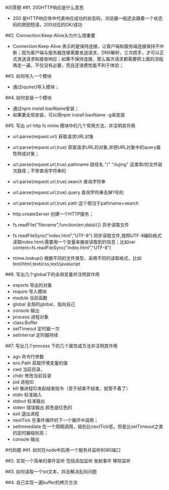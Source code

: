 #问答题
##1. 200HTTP响应是什么意思
- 200 是HTTP响应体中代表响应成功的状态码，浏览器一般还会跟着一个状态码的原因短语，200对应的OK/成功

##2. Connection:Keep-Alive头为什么很重要
- Connection:Keep-Alive 表示的是保持连接，让客户端和服务端连接保持不中断；因为客户端与服务器连接需要发送请求，DNS解析，三次捂手，才可以正式发送请求和接收响应；如果不保持连接，那么每次请求都需要把上面的流程再走一遍，不仅没有必要，而且还浪费性能不利于体验；

##3. 如何导入一个模块
- 通过rquire()导入模块；

##4. 如何安装一个模块
- 通过npm install baoName安装；
- 如果要全局安装，可以用npm install baoName -g来安装

##5. 写出 url http fs mime 模块中的几个常用方法，并注明其作用
- url.parse(request.url) 获取请求URL对象
- url.parse(request.url,true) 获取请求URL的对象,并把URL对象中的query属性转成对象；
- url.parse(request.url,true).pathname 路径名 "/" "/lujing" 这类带/的文件层次路径；不带查询字符串的
- url.parse(request.url,true).search 查询字符串
- url.parse(request.url,true).query 查询字符串去掉?号的
- url.parse(request.url,true).path  这个相当于pathname+search

- http.createServer 创建一个HTTP服务；

- fs.readFile("filename",function(err,data){}) 异步读取文件
- fs.readFileSync("index.html","UTF-8") 同步读取文件,按照UTF-8编码格式读取index.html;需要用一个变量来接收读取到的信息；比如var content=fs.readFileSync("index.html","UTF-8")

- mime.lookup() 根据不同的文件类型，采用不同的读取格式，比如text/html,text/css,text/javasxript

##6. 写出几个global下的全局变量并注明其作用

- exports 导出的对象
- require 导入模块
- module 当前函数
- global 全局的global，指向自己
- console 输出
- process 进程对象
- class:Buffer
- setTimeout 定时器一次
- setInterval 定时器持续


##7. 写出几个process 下的几个属性或方法并注明其作用
- agv 命令行参数
- env.Path 获取环境变量的值
- cwd 当前目录，
- chdir 修改当前目录
- pid 进程ID
- kill 像进程ID发起结束指令（至于结束不结束，就管不着了）
- stdin 标准输入
- stdout 标准输出
- stderr 错误输出 颜色是红色的
- exit 退出进程
- nextTick 在事件循环的下一个循环中调用；
- setImmediate 在一个周期调用，级别比nextTick低，但是比setTimeout之类的定时器级别高；
- console 输出

#代码题
##1. 如何在node中启用一个服务并监听8080端口

##2. 实现一个简单的事件监听 包括添加监听  发射事件 移除监听

##3. 如何读取一个txt文本，并且解决乱码问题

##4. 自己实现一遍buffer的拷贝方法
